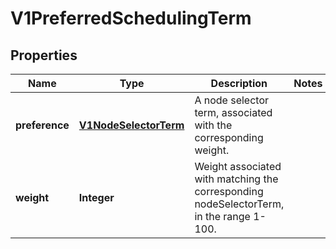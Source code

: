 
# V1PreferredSchedulingTerm

## Properties
Name | Type | Description | Notes
------------ | ------------- | ------------- | -------------
**preference** | [**V1NodeSelectorTerm**](V1NodeSelectorTerm.md) | A node selector term, associated with the corresponding weight. | 
**weight** | **Integer** | Weight associated with matching the corresponding nodeSelectorTerm, in the range 1-100. | 



